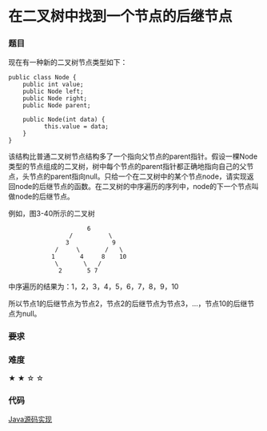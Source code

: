 # 在二叉树中找到一个节点的后继节点

### 题目

现在有一种新的二叉树节点类型如下：

    public class Node {
        public int value;
        public Node left;
        public Node right;
        public Node parent;

        public Node(int data) {
              this.value = data;
        }
    }

该结构比普通二叉树节点结构多了一个指向父节点的parent指针。假设一棵Node类型的节点组成的二叉树，树中每个节点的parent指针都正确地指向自己的父节点，头节点的parent指向null。只给一个在二叉树中的某个节点node，请实现返回node的后继节点的函数。在二叉树的中序遍历的序列中，node的下一个节点叫做node的后继节点。

例如，图3-40所示的二叉树

                          6
                     /          \     
                    3            9
                 /     \       /   \
                1       4     8    10
                 \       \   /
                  2       5 7

中序遍历的结果为：1，2，3，4，5，6，7，8，9，10

所以节点1的后继节点为节点2，节点2的后继节点为节点3，...，节点10的后继节点为null。                  

### ~~要求~~


### 难度

 ★ ★ ☆ ☆

### 代码

 [Java源码实现](../../src/BTree/BTree17.java)
